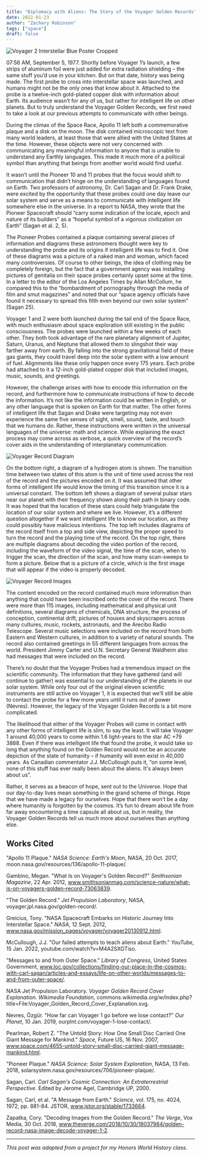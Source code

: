 ```yaml
---
title: "Diplomacy with Aliens: The Story of the Voyager Golden Records"
date: 2022-01-23
author: "Zachary Robinson"
tags: ["space"]
draft: false
---
```


![Voyager 2 Interstellar Blue Poster Cropped](/posts/diplomacy-with-aliens/images/voyager2-interstellar-blue-poster-cropped.jpg)

07:56 AM, September 5, 1977. Shortly before Voyager 1’s launch, a few strips of aluminum foil were just added for extra radiation shielding – the same stuff you’d use in your kitchen. But on that date, history was being made. The first probe to cross into interstellar space was launched, and humans might not be the only ones that know about it. Attached to the probe is a twelve-inch gold-plated copper disk with information about Earth. Its audience wasn’t for any of us, but rather for intelligent life on other planets. But to truly understand the Voyager Golden Records, we first need to take a look at our previous attempts to communicate with other beings.

During the climax of the Space Race, Apollo 11 left both a commemorative plaque and a disk on the moon. The disk contained microscopic text from many world leaders, at least those that were allied with the United States at the time. However, these objects were not very concerned with communicating any meaningful information to anyone that is unable to understand any Earthly languages. This made it much more of a political symbol than anything that beings from another world would find useful.

It wasn’t until the Pioneer 10 and 11 probes that the focus would shift to communication that didn’t hinge on the understanding of languages found on Earth. Two professors of astronomy, Dr. Carl Sagan and Dr. Frank Drake, were excited by the opportunity that these probes could one day leave our solar system and serve as a means to communicate with intelligent life somewhere else in the universe. In a report to NASA, they wrote that the Pioneer Spacecraft should “carry some indication of the locale, epoch and nature of its builders” as a “hopeful symbol of a vigorous civilization on Earth” (Sagan et al. 2, 5). 

The Pioneer Probes contained a plaque containing several pieces of information and diagrams these astronomers thought were key to understanding the probe and its origins if intelligent life was to find it. One of these diagrams was a picture of a naked man and woman, which faced many controversies. Of course to other beings, the idea of clothing may be completely foreign, but the fact that a government agency was installing pictures of genitalia on their space probes certainly upset some at the time. In a letter to the editor of the Los Angeles Times by Allan McCollum, he compared this to the “bombardment of pornography through the media of film and smut magazines” and noted that our “space agency officials have found it necessary to spread this filth even beyond our own solar system” (Sagan 25).

Voyager 1 and 2 were both launched during the tail end of the Space Race, with much enthusiasm about space exploration still existing in the public consciousness. The probes were launched within a few weeks of each other. They both took advantage of the rare planetary alignment of Jupiter, Saturn, Uranus, and Neptune that allowed them to slingshot their way farther away from earth. By falling into the strong gravitational field of these gas giants, they could travel deep into the solar system with a low amount of fuel. Alignments like these only happen once every 175 years. Each probe had attached to it a 12-inch gold-plated copper disk that included images, music, sounds, and greetings. 

However, the challenge arises with how to encode this information on the record, and furthermore how to communicate instructions of how to decode the information. It’s not like the information could be written in English, or any other language that is spoken on Earth for that matter. The other forms of intelligent life that Sagan and Drake were targeting may not even experience the same five senses of sight, smell, sound, taste, and touch that we humans do. Rather, these instructions were written in the universal languages of the universe: math and science. While explaining the exact process may come across as verbose, a quick overview of the record’s cover aids in the understanding of interplanetary communication.

![Voyager Record Diagram](/posts/diplomacy-with-aliens/images/voyager-record-diagram.jpg)

On the bottom right, a diagram of a hydrogen atom is shown. The transition time between two states of this atom is the unit of time used across the rest of the record and the pictures encoded on it. It was assumed that other forms of intelligent life would know the timing of this transition since it is a universal constant. The bottom left shows a diagram of several pulsar stars near our planet with their frequency shown along their path in binary code. It was hoped that the location of these stars could help triangulate the location of our solar system and where we live. However, it’s a different question altogether if we want intelligent life to know our location, as they could possibly have malicious intentions. The top left includes diagrams of the record itself from a top and side view, depicting the proper speed to turn the record and the playing time of the record. On the top right, there are multiple diagrams about decoding the video portion of the record, including the waveform of the video signal, the time of the scan, when to trigger the scan, the direction of the scan, and how many scan-sweeps to form a picture. Below that is a picture of a circle, which is the first image that will appear if the video is properly decoded.

![Voyager Record Images](/posts/diplomacy-with-aliens/images/voyager-record-images.png)

The content encoded on the record contained much more information than anything that could have been inscribed onto the cover of the record. There were more than 115 images, including mathematical and physical unit definitions, several diagrams of chemicals, DNA structure, the process of conception, continental drift, pictures of houses and skyscrapers across many cultures, music, rockets, astronauts, and the Arecibo Radio Telescope. Several music selections were included on the record from both Eastern and Western cultures, in addition to a variety of natural sounds. The record also contained greetings in 55 different languages from across the world. President Jimmy Carter and U.N. Secretary General Waldheim also had messages that were included on the record.

There’s no doubt that the Voyager Probes had a tremendous impact on the scientific community. The information that they have gathered (and will continue to gather) was essential to our understanding of the planets in our solar system. While only four out of the original eleven scientific instruments are still active on Voyager 1, it is expected that we’ll still be able to contact the probe for a few more years until it runs out of power (Nevres). However, the legacy of the Voyager Golden Records is a bit more complicated.

The likelihood that either of the Voyager Probes will come in contact with any other forms of intelligent life is slim, to say the least. It will take Voyager 1 around 40,000 years to come within 1.6 light-years to the star AC +79 3888. Even if there was intelligent life that found the probe, it would take so long that anything found on the Golden Record would not be an accurate depiction of the state of humanity – if humanity will even exist in 40,000 years. As Canadian commentator J.J. McCullough puts it, “on some level, none of this stuff has ever really been about the aliens. It's always been about us”.

Rather, it serves as a beacon of hope, sent out to the Universe. Hope that our day-to-day lives mean something in the grand scheme of things. Hope that we have made a legacy for ourselves. Hope that there won’t be a day where humanity is forgotten by the cosmos. It’s fun to dream about life from far away encountering a time capsule all about us, but in reality, the Voyager Golden Records tell us much more about ourselves than anything else.

## Works Cited

"Apollo 11 Plaque." *NASA Science: Earth's Moon*, NASA, 20 Oct. 2017, moon.nasa.gov/resources/136/apollo-11-plaque/.

Gambino, Megan. "What Is on Voyager's Golden Record?" *Smithsonian Magazine*, 22 Apr. 2012, www.smithsonianmag.com/science-nature/what-is-on-voyagers-golden-record-73063839.

"The Golden Record." *Jet Propulsion Laboratory*, NASA, voyager.jpl.nasa.gov/golden-record/.

Greicius, Tony. "NASA Spacecraft Embarks on Historic Journey Into Interstellar Space." *NASA*, 12 Sept. 2012, www.nasa.gov/mission_pages/voyager/voyager20130912.html.

McCullough, J.J. "Our failed attempts to teach aliens about Earth." *YouTube*, 15 Jan. 2022, youtube.com/watch?v=M4A2SXGTiso.

"Messages to and from Outer Space." *Library of Congress*, United States Government, www.loc.gov/collections/finding-our-place-in-the-cosmos-with-carl-sagan/articles-and-essays/life-on-other-worlds/messages-to-and-from-outer-space/.

NASA Jet Propulsion Laboratory. *Voyager Golden Record Cover Explanation. Wikimedia Foundation*, commons.wikimedia.org/w/index.php?title=File:Voyager_Golden_Record_Cover_Explanation.svg.

Nevres, Özgür. "How far can Voyager 1 go before we lose contact?" *Our Planet*, 10 Jan. 2019, ourplnt.com/voyager-1-lose-contact/.

Pearlman, Robert Z. "The Untold Story: How One Small Disc Carried One Giant Message for Mankind." *Space*, Future US, 16 Nov. 2007, www.space.com/4655-untold-story-small-disc-carried-giant-message-mankind.html.

"Pioneer Plaque." *NASA Science: Solar System Exploration*, NASA, 13 Feb. 2018, solarsystem.nasa.gov/resources/706/pioneer-plaque/.

Sagan, Carl. *Carl Sagan's Cosmic Connection: An Extraterrestrial Perspective*. Edited by Jerome Agel, Cambridge UP, 2000.

Sagan, Carl, et al. "A Message from Earth." *Science*, vol. 175, no. 4024, 1972, pp. 881-84. JSTOR, www.jstor.org/stable/1733664.

Zapatka, Cory. "Decoding Images from the Golden Record." *The Verge*, Vox Media, 30 Oct. 2018, www.theverge.com/2018/10/30/18037984/golden-record-nasa-image-decode-voyager-1-2.

---

*This post was adapted from a project for my Honors World History class.*